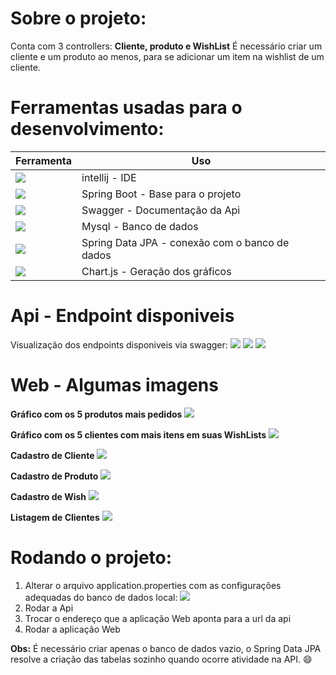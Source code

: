 # Sobre o projeto:
Conta com 3 controllers: **Cliente, produto e WishList**
É necessário criar um cliente e um produto ao menos, para se adicionar um item
na wishlist de um cliente.

# Ferramentas usadas para o desenvolvimento:
|Ferramenta | Uso |
| ------------- | ------------- |
| ![](https://1.bp.blogspot.com/-F1oJ_RArUtg/Xh8YZhi-RoI/AAAAAAAABcA/BhSgIFFsA6s4xASRj5IGP-il-MWIkKouwCLcBGAsYHQ/s200/logoInteliJ.png)  |intellij - IDE  |
| ![](https://www.cursou.com.br/wp-content/uploads/2019/07/Curso-de-Spring-Boot.png)  | Spring Boot - Base para o projeto |
| ![](https://upload.wikimedia.org/wikipedia/commons/a/ab/Swagger-logo.png)  | Swagger - Documentação da Api |
| ![](http://pngimg.com/uploads/mysql/small/mysql_PNG23.png)  |Mysql - Banco de dados|
| ![](https://huongdanjava.com/wp-content/uploads/2018/01/spring-data.png)  |Spring Data JPA - conexão com o banco de dados|
| ![](https://www.chartjs.org/img/chartjs-logo.svg)  |Chart.js - Geração dos gráficos




# Api - Endpoint disponiveis
Visualização dos endpoints disponiveis via swagger:
![](https://i.ibb.co/syZNqP5/Cliente-Controller.png)
![](https://i.ibb.co/rcPQtbM/Produto-Controller.png)
![](https://i.ibb.co/Tcp0wD0/Wishlist-Controller.png)

# Web -  Algumas imagens
**Gráfico com os 5 produtos mais pedidos**
![](https://i.ibb.co/7nQzPYd/Horizontal-Chart.png)

**Gráfico com os 5 clientes com mais itens em suas WishLists**
![](https://i.ibb.co/DgxM3mg/BarChart.png)

**Cadastro de Cliente**
![](https://i.ibb.co/9qtk1QH/Cadastro-Cliente.png)

**Cadastro de Produto**
![](https://i.ibb.co/Wsd7wmq/Cadastro-Produto.png)

**Cadastro de Wish**
![](https://i.ibb.co/HghNXkX/Cadastro-Wish.png)

**Listagem de Clientes**
![](https://i.ibb.co/c8j3kmc/Listagem-Clientes.png)

# Rodando o projeto:
1.  Alterar o arquivo application.properties com as configurações adequadas do banco de dados local:
![](https://i.ibb.co/3z190T7/Banco-COnfig.png)
2. Rodar a Api
3. Trocar o endereço que a aplicação Web aponta para a url da api
4. Rodar a aplicação Web

**Obs:** É necessário criar apenas o banco de dados vazio,  o Spring Data JPA resolve a criação das tabelas sozinho quando ocorre atividade na API. :smile:
